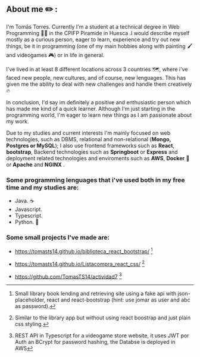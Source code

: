 ## About me ✏️ :
I'm Tomás Torres. Currently I'm a student at a technical degree in Web Programming :technologist: in the CPIFP Piramide in Huesca .I would describe myself mostly as a curious person, eager to learn, experience and try out new things, be it in programming (one of my main hobbies along with painting 🖌️ and videogames 🎮) or in life in general.

I've lived in at least 8 different locations across 3 countries 🗺️, where i've faced new people, new cultures, and of course, new lenguages. This has given me the ability to deal with new challenges and handle them creatively :fire:

In conclusion, I'd say im definitely a positive and enthusiastic person which has made me kind of a quick learner. Although I'm just starting in the programming world, I'm eager to learn new things as I am passionate about my work.

Due to my studies and current interests I'm mainly focused on web technologies, such as DBMS, relational and non-relational (**Mongo, Postgres or MySQL**); I also use frontend frameworks such as **React**, **bootstrap**, Backend technologies such as **Springboot** or **Express** and deployment related technologies and enviroments such as **AWS**, **Docker** 🐳 or **Apache** and **NGINX** .

###  Some programming lenguages that i've used both in my free time and my studies are:
- Java. ☕
- Javascript. 
- Typescript.
- Python. 🐍

### Some small projects I've made are:
- https://tomasts14.github.io/biblioteca_react_bootstrap/  [^1]
[^1]:Small library book lending and retrieving site using a fake api with json-placeholder, react and react-bootstrap (hint: use jomar as user and abc as password).

- https://tomasts14.github.io/Listacompra_react_css/ [^2]
[^2]: Similar to the library app but without using react boostrap and just plain css styling.

- https://github.com/TomasTS14/actividad7 [^3]
[^3]: REST API in Typescript for a videogame store website, it uses JWT por Auth an BCrypt for password hashing, the Databse is deployed in AWS




